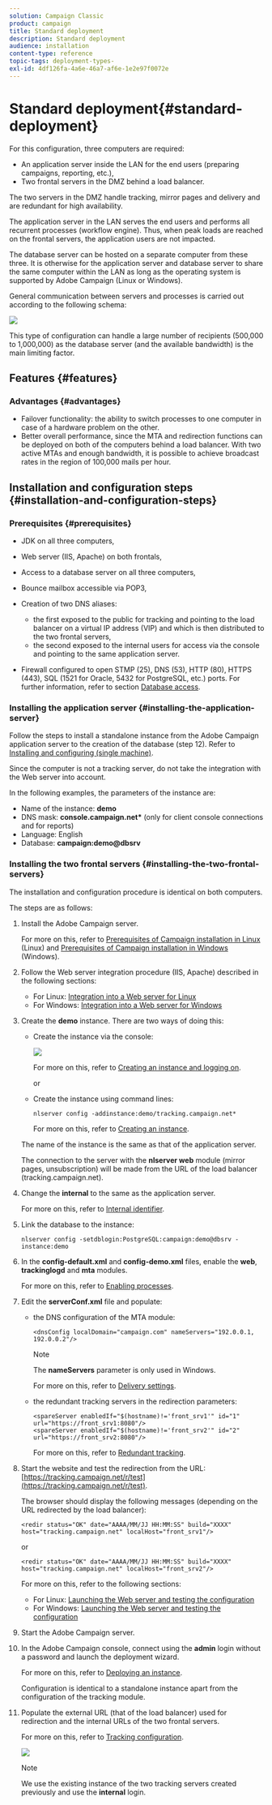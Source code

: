 ```yaml
---
solution: Campaign Classic
product: campaign
title: Standard deployment
description: Standard deployment
audience: installation
content-type: reference
topic-tags: deployment-types-
exl-id: 4df126fa-4a6e-46a7-af6e-1e2e97f0072e
---
```

# Standard deployment{#standard-deployment}

For this configuration, three computers are required:

* An application server inside the LAN for the end users (preparing campaigns, reporting, etc.),
* Two frontal servers in the DMZ behind a load balancer.

The two servers in the DMZ handle tracking, mirror pages and delivery and are redundant for high availability.

The application server in the LAN serves the end users and performs all recurrent processes (workflow engine). Thus, when peak loads are reached on the frontal servers, the application users are not impacted.

The database server can be hosted on a separate computer from these three. It is otherwise for the application server and database server to share the same computer within the LAN as long as the operating system is supported by Adobe Campaign (Linux or Windows).

General communication between servers and processes is carried out according to the following schema:

![](assets/s_001_ncs_install_standardconfig.png)

This type of configuration can handle a large number of recipients (500,000 to 1,000,000) as the database server (and the available bandwidth) is the main limiting factor.

## Features {#features}

### Advantages {#advantages}

* Failover functionality: the ability to switch processes to one computer in case of a hardware problem on the other.
* Better overall performance, since the MTA and redirection functions can be deployed on both of the computers behind a load balancer. With two active MTAs and enough bandwidth, it is possible to achieve broadcast rates in the region of 100,000 mails per hour.

## Installation and configuration steps {#installation-and-configuration-steps}

### Prerequisites {#prerequisites}

* JDK on all three computers,
* Web server (IIS, Apache) on both frontals,
* Access to a database server on all three computers,
* Bounce mailbox accessible via POP3,
* Creation of two DNS aliases:

    * the first exposed to the public for tracking and pointing to the load balancer on a virtual IP address (VIP) and which is then distributed to the two frontal servers,
    * the second exposed to the internal users for access via the console and pointing to the same application server.

* Firewall configured to open STMP (25), DNS (53), HTTP (80), HTTPS (443), SQL (1521 for Oracle, 5432 for PostgreSQL, etc.) ports. For further information, refer to section [Database access](../../installation/using/network-configuration.md#database-access).

### Installing the application server {#installing-the-application-server}

Follow the steps to install a standalone instance from the Adobe Campaign application server to the creation of the database (step 12). Refer to [Installing and configuring (single machine)](../../installation/using/standalone-deployment.md#installing-and-configuring--single-machine-).

Since the computer is not a tracking server, do not take the integration with the Web server into account.

In the following examples, the parameters of the instance are:

* Name of the instance: **demo**
* DNS mask: **console.campaign.net&#42;** (only for client console connections and for reports)
* Language: English
* Database: **campaign:demo@dbsrv**

### Installing the two frontal servers {#installing-the-two-frontal-servers}

The installation and configuration procedure is identical on both computers.

The steps are as follows:

1. Install the Adobe Campaign server.

   For more on this, refer to [Prerequisites of Campaign installation in Linux](../../installation/using/prerequisites-of-campaign-installation-in-linux.md) (Linux) and [Prerequisites of Campaign installation in Windows](../../installation/using/prerequisites-of-campaign-installation-in-windows.md) (Windows).

1. Follow the Web server integration procedure (IIS, Apache) described in the following sections:

    * For Linux: [Integration into a Web server for Linux](../../installation/using/integration-into-a-web-server-for-linux.md)
    * For Windows: [Integration into a Web server for Windows](../../installation/using/integration-into-a-web-server-for-windows.md)

1. Create the **demo** instance. There are two ways of doing this:

    * Create the instance via the console: 
    
      ![](assets/install_create_new_connexion.png)

      For more on this, refer to [Creating an instance and logging on](../../installation/using/creating-an-instance-and-logging-on.md).

      or
    
    * Create the instance using command lines:

      ```    
      nlserver config -addinstance:demo/tracking.campaign.net*
      ```    
    
      For more on this, refer to [Creating an instance](../../installation/using/command-lines.md#creating-an-instance).

   The name of the instance is the same as that of the application server.

   The connection to the server with the **nlserver web** module (mirror pages, unsubscription) will be made from the URL of the load balancer (tracking.campaign.net).

1. Change the **internal** to the same as the application server.

   For more on this, refer to [Internal identifier](../../installation/using/campaign-server-configuration.md#internal-identifier).

1. Link the database to the instance:

   ```
   nlserver config -setdblogin:PostgreSQL:campaign:demo@dbsrv -instance:demo
   ```

1. In the **config-default.xml** and **config-demo.xml** files, enable the **web**, **trackinglogd** and **mta** modules.

   For more on this, refer to [Enabling processes](../../installation/using/campaign-server-configuration.md#enabling-processes).

1. Edit the **serverConf.xml** file and populate:

    * the DNS configuration of the MTA module:

      ```    
      <dnsConfig localDomain="campaign.com" nameServers="192.0.0.1, 192.0.0.2"/>
      ```

      >[!NOTE]
      >
      >The **nameServers** parameter is only used in Windows.

      For more on this, refer to [Delivery settings](../../installation/using/campaign-server-configuration.md#delivery-settings).
    
    * the redundant tracking servers in the redirection parameters:

      ```    
      <spareServer enabledIf="$(hostname)!='front_srv1'" id="1" url="https://front_srv1:8080"/>
      <spareServer enabledIf="$(hostname)!='front_srv2'" id="2" url="https://front_srv2:8080"/>
      ```    
    
      For more on this, refer to [Redundant tracking](../../installation/using/configuring-campaign-server.md#redundant-tracking).

1. Start the website and test the redirection from the URL: [https://tracking.campaign.net/r/test](https://tracking.campaign.net/r/test).

   The browser should display the following messages (depending on the URL redirected by the load balancer):

   ```
   <redir status="OK" date="AAAA/MM/JJ HH:MM:SS" build="XXXX" host="tracking.campaign.net" localHost="front_srv1"/>
   ```

   or

   ```
   <redir status="OK" date="AAAA/MM/JJ HH:MM:SS" build="XXXX" host="tracking.campaign.net" localHost="front_srv2"/>
   ```

   For more on this, refer to the following sections:

    * For Linux: [Launching the Web server and testing the configuration](../../installation/using/integration-into-a-web-server-for-linux.md#launching-the-web-server-and-testing-the-configuration)
    * For Windows: [Launching the Web server and testing the configuration](../../installation/using/integration-into-a-web-server-for-windows.md#launching-the-web-server-and-testing-the-configuration)

1. Start the Adobe Campaign server.
1. In the Adobe Campaign console, connect using the **admin** login without a password and launch the deployment wizard.

   For more on this, refer to [Deploying an instance](../../installation/using/deploying-an-instance.md).

   Configuration is identical to a standalone instance apart from the configuration of the tracking module.

1. Populate the external URL (that of the load balancer) used for redirection and the internal URLs of the two frontal servers.

   For more on this, refer to [Tracking configuration](../../installation/using/deploying-an-instance.md#tracking-configuration).

   ![](assets/d_ncs_install_tracking2.png)

   >[!NOTE]
   >
   >We use the existing instance of the two tracking servers created previously and use the **internal** login.
